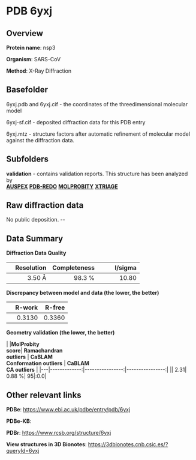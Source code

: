 # PDB 6yxj

## Overview

**Protein name**: nsp3

**Organism**: SARS-CoV

**Method**: X-Ray Diffraction



## Basefolder

6yxj.pdb and 6yxj.cif - the coordinates of the threedimensional molecular model

6yxj-sf.cif - deposited diffraction data for this PDB entry

6yxj.mtz - structure factors after automatic refinement of molecular model against the diffraction data.

## Subfolders





**validation** - contains validation reports. This structure has been analyzed by <br>[**AUSPEX**](https://github.com/thorn-lab/coronavirus_structural_task_force/tree/master/pdb/nsp3/SARS-CoV/6yxj/validation/auspex) [**PDB-REDO**](https://github.com/thorn-lab/coronavirus_structural_task_force/tree/master/pdb/nsp3/SARS-CoV/6yxj/validation/pdb-redo) [**MOLPROBITY**](https://github.com/thorn-lab/coronavirus_structural_task_force/tree/master/pdb/nsp3/SARS-CoV/6yxj/validation/molprobity) [**XTRIAGE**](https://github.com/thorn-lab/coronavirus_structural_task_force/blob/master/pdb/nsp3/SARS-CoV/6yxj/validation/Xtriage_output.log)   



## Raw diffraction data

No public deposition. --<br> 

## Data Summary
**Diffraction Data Quality**

|   | Resolution | Completeness| I/sigma |
|---|-------------:|----------------:|--------------:|
|   |3.50 Å|98.3  %|<img width=50/>10.80|

**Discrepancy between model and data (the lower, the better)**

|   | **R-work**| **R-free**   
|---|-------------:|----------------:|           
||  0.3130|  0.3360|

**Geometry validation (the lower, the better)**

|   |**MolProbity<br>score**| **Ramachandran<br>outliers** | **CaBLAM<br>Conformation outliers** | **CaBLAM<br>CA outliers** |
|---|-------------:|----------------:|----------------:|
||  2.31|  0.88 %| 95|:0.0|

 

 



## Other relevant links 
**PDBe**:  https://www.ebi.ac.uk/pdbe/entry/pdb/6yxj

**PDBe-KB**:  
 
**PDBr**: https://www.rcsb.org/structure/6yxj 

**View structures in 3D Bionotes**: https://3dbionotes.cnb.csic.es/?queryId=6yxj

